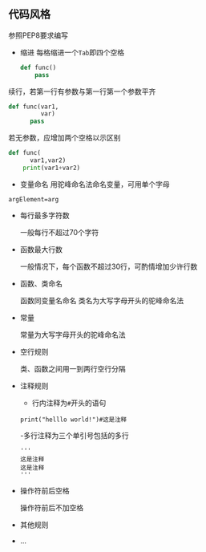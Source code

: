 ## 代码风格

  参照PEP8要求编写

- 缩进
  每格缩进一个`Tab`即四个空格

    ```python
    def func()
        pass
    ```

 续行，若第一行有参数与第一行第一个参数平齐
  ```python
  def func(var1,
           var)
        pass
  ```

  若无参数，应增加两个空格以示区别
```python
def func(
      var1,var2)
    print(var1+var2)
```
- 变量命名
用驼峰命名法命名变量，可用单个字母
```
argElement=arg
```

- 每行最多字符数

  一般每行不超过70个字符

- 函数最大行数

  一般情况下，每个函数不超过30行，可酌情增加少许行数

- 函数、类命名

  函数同变量名命名
  类名为大写字母开头的驼峰命名法

- 常量

  常量为大写字母开头的驼峰命名法

- 空行规则

  类、函数之间用一到两行空行分隔

- 注释规则

  - 行内注释为`#`开头的语句

  `print("helllo world!")#这是注释`

  -多行注释为三个单引号包括的多行

    ```
    '''
    这是注释
    这是注释
    '''
    ```

- 操作符前后空格

  操作符前后不加空格

- 其他规则
- ...
